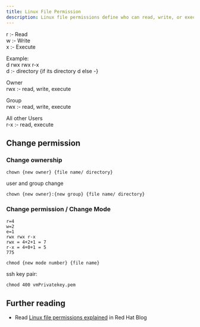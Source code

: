 ```yaml
---
title: Linux File Permission
description: Linux file permissions define who can read, write, or execute a file or directory, ensuring secure access control for users, groups, and others.
---
```

r :- Read\
w :- Write\
x :- Execute

Example:\
d rwx rwx r-x\
d :- directory {if its directory d else -}

Owner\
rwx :- read, write, execute

Group\
rwx :- read, write, execute

All other Users\
r-x :- read, execute 

## Change permission
### Change ownership
```
chown {new owner} {file name/ directory}
```
user and group change
```
chown {new owner}:{new group} {file name/ directory}
```
### Change permission / Change Mode
```
r=4
w=2
e=1
rwx rwx r-x
rwx = 4+2+1 = 7
r-x = 4+0+1 = 5
775 
```

```
chmod {new mode number} {file name}
```
ssh key pair:
```
chmod 400 vmPrivatekey.pem
```


## Further reading

- Read [Linux file permissions explained](https://www.redhat.com/en/blog/linux-file-permissions-explained) in Red Hat Blog

